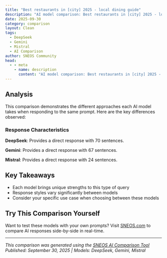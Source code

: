 ```yaml
---
title: "Best restaurants in [city] 2025 - local dining guide"
description: "AI model comparison: Best restaurants in [city] 2025 - local dining guide..."
date: 2025-09-30
category: comparison
layout: Clean
tags:
  - DeepSeek
  - Gemini
  - Mistral
  - AI Comparison
author: SNEOS Community
head:
  - - meta
    - name: description
      content: "AI model comparison: Best restaurants in [city] 2025 - local dining guide..."
---
```


<ChatComparison
  title="Best restaurants in [city] 2025 - local dining guide"
  prompt="Best restaurants in [city] 2025 - local dining guide"
  :responses='{
    "DeepSeek": "Of course! Finding the best restaurants is about more than just a list\u2014it\u0027s about finding the right spot for your specific craving, occasion, and budget.\n\nSince you haven\u0027t specified a city, I\u0027ve created a universal framework and template for a **2025 Local Dining Guide**. You can simply plug in your city\u0027s name, and I\u0027ll follow this structure to give you a truly local perspective.\n\n**First, let\u0027s set the scene for [City] in 2025:**\nThe dining scene continues to evolve, with a strong emphasis on **hyper-seasonal, locally sourced ingredients**, **bold global flavors**, and unique, immersive experiences. Sustainability and creative non-alcoholic pairings are now standard expectations for top-tier establishments.\n\n---\n\n### **The Ultimate [City] Dining Guide: 2025 Edition**\n\nThis isn\u0027t just a list of popular spots. This is a curated guide to where you should be eating right now, broken down by vibe and experience.\n\n#### **\uD83C\uDFC6 The Headliners: Top-Tier \u0026 Destination Dining**\n*These are the places worth planning your night\u2014or your trip\u2014around. They are culinary experiences that showcase the peak of [City]\u0027s food scene.*\n\n*   **[Restaurant Name]:** (e.g., Modern [City] Cuisine) The current talk of the town. Expect a meticulously crafted tasting menu that tells a story of the region, with service and presentation that is pure theater. *Perfect for: A major celebration or a unforgettable splurge.*\n*   **[Restaurant Name]:** (e.g., Innovative Asian Fusion) A chef-driven spot pushing boundaries with technique and flavor combinations you won\u0027t find anywhere else. The wine and cocktail program is equally visionary.\n*   **[Restaurant Name]:** (e.g., Reimagined Classic) A historic institution that has been brilliantly refreshed for 2025, honoring its roots while feeling completely of-the-moment.\n\n#### **\uD83D\uDC8E The Gems: Hype-Worthy \u0026 Hard-to-Get Reservations**\n*These spots are beloved by locals and visiting foodies alike. They\u0027re often smaller, more intimate, and require some planning (or luck) to secure a table.*\n\n*   **[Restaurant Name]:** (e.g., Intimate Omakase or Natural Wine Bar) A tiny, counter-service spot where the passion of the owners is palpable. The menu is short, market-driven, and incredibly focused.\n*   **[Restaurant Name]:** (e.g., Next-Generation Tacos/Ethnic Cuisine) Don\u0027t let the casual vibe fool you\u2014this place is serving some of the most exciting and authentic food in the city. The lines are long for a reason.\n*   **[Restaurant Name]:** (e.g., Cozy Pasta Bar) A no-reservations policy adds to the allure, but the vibrant atmosphere and perfectly executed, simple dishes are the real draw.\n\n#### **\u2728 The New Guard: Best Openings of 2024/2025**\n*The freshest faces on the block that are already making waves.*\n\n*   **[Restaurant Name]:** (e.g., Plant-Forward Fine Dining) Challenging the very notion of vegetarian food with a stunning, flavor-packed tasting menu.\n*   **[Restaurant Name]:** (e.g., Coastal [City Region] Cuisine) Focusing exclusively on seafood from the local coast, prepared over live fire.\n*   **[Restaurant Name]:** (e.g., A Funky Food Hall Stall) A brilliant chef who left a fine-dining kitchen to open their dream project\u2014and it\u0027s even better.\n\n#### **\uD83D\uDE0B The Local\u0027s Rotation: Go-To Spots for Any Night**\n*These are the reliable, fantastic restaurants that aren\u0027t just for special occasions. They are the backbone of the city\u0027s dining culture.*\n\n*   **For a Lively Dinner with Friends:** **[Restaurant Name]** - A bustling spot with shareable plates, great music, and a fantastic bar. The energy is always infectious.\n*   **For a Cozy Date Night:** **[Restaurant Name]** - Dim lighting, excellent wine by the glass, and comforting, elegant food. It feels like a secret, even if it\u0027s not.\n*   **For an Unbeatable Weekend Brunch:** **[Restaurant Name]** - They\u0027ve perfected the art of brunch. Think creative cocktails, stellar coffee, and dishes that go far beyond basic eggs Benedict.\n*   **For a Quick, Incredible Meal:** **[Restaurant Name]** - The best neighborhood spot that consistently delivers quality, whether you\u0027re grabbing a sandwich, a bowl of noodles, or a perfect pizza.\n\n#### **\uD83C\uDF0D Flavor Voyages: Best by Cuisine**\n*When you have a specific craving.*\n\n*   **Best Italian:** **[Restaurant Name]** - House-made pasta that will ruin all other pasta for you.\n*   **Best Southeast Asian:** **[Restaurant Name]** - Vibrant, aromatic, and deeply flavorful dishes from a specific region (e.g., Isan Thai, Vietnamese from Hanoi).\n*   **Best Middle Eastern:** **[Restaurant Name]** - Incredible mezze, grilled meats, and breads baked in a custom oven.\n*   **Best \u0022New [City]\u0022 Cuisine:** **[Restaurant Name]** - A modern restaurant that uses local ingredients to interpret a global cuisine in a way that feels uniquely of this city.\n\n---\n\n### **The 2025 Local\u0027s Cheat Sheet**\n\n*   **How to Get a Reservation:** For the hyped spots, book exactly 30 days (or whenever their system opens) in advance, set a calendar reminder. For walk-ins, try off-peak hours like 5:30 PM or 9:00 PM.\n*   **What to Order:** **Trust the specials.** They are the chef\u0027s way of showcasing the very best ingredients available that day.\n*   **Don\u0027t Sleep On:** The non-alcoholic beverage pairings. They have become incredibly sophisticated and are often a highlight of the meal.\n*   **Neighborhood to Watch:** **[Name of Up-and-Coming Neighborhood]** is the new epicenter of culinary creativity, with several exciting new openings.\n\n---\n\n**To get your personalized guide, please tell me the [City] you have in mind!**\n\n*Example: \u0022Best restaurants in Lisbon 2025 - local dining guide\u0022 or \u0022Best restaurants in Chicago 2025 - local dining guide\u0022*\n\nOnce you provide the city, I will fill in this template with specific, relevant, and current restaurant recommendations tailored just for you.",
    "Gemini": "Okay, I can help you start planning for the best restaurants in [city] in 2025! Since I don\u0027t know what city you\u0027re interested in, I\u0027ll give you a framework for finding the best restaurants when the time comes and some general trends to watch for.  Then, you can fill in the blank with your city and do the research using the techniques below.\n\n**Important Considerations for Predicting \u0022Best of 2025\u0022:**\n\n*   **Timing:** Restaurant landscapes change *rapidly*. A restaurant that\u0027s hot in 2023 or 2024 might not be at the top of the list in 2025.  The closer you get to 2025 (late 2024 and early 2025), the more accurate your predictions will be.\n*   **Personal Taste:** \u0022Best\u0022 is subjective! Consider what kind of food you enjoy (fine dining, casual, specific cuisines), your budget, and your preferred atmosphere.\n*   **Restaurant Longevity:** Restaurants open and close frequently. A brand-new restaurant in 2024 could be amazing, but it\u0027s a risk to assume it will still be thriving in 2025. Established restaurants with a consistent track record are generally safer bets.\n\n**General Restaurant Trends to Watch (Applicable to Most Cities):**\n\n*   **Sustainability:** Restaurants are increasingly focused on sustainable sourcing, reducing waste, and minimizing their environmental impact. Look for restaurants that emphasize local ingredients, farm-to-table practices, and eco-friendly operations.\n*   **Technology Integration:** Online ordering, delivery services, digital menus, and reservation systems will continue to evolve.  Restaurants that leverage technology effectively will likely have a competitive edge.\n*   **Experiential Dining:** Diners are looking for more than just a meal; they want an experience. This could include interactive dining, chef\u0027s tables, themed dinners, or unique ambiance.\n*   **Plant-Based Cuisine:** The demand for vegetarian and vegan options is growing. Restaurants that offer creative and delicious plant-based dishes will attract a wider audience.\n*   **Global Flavors:** Expect continued exploration of international cuisines, with chefs drawing inspiration from around the world.  Fusion cuisine and regional specialties will likely be popular.\n*   **Focus on Value:** With economic uncertainty, restaurants that offer a good value for money will likely thrive. This doesn\u0027t necessarily mean cheap eats, but rather a balance of quality, experience, and price.\n\n**How to Research the Best Restaurants in [City] Closer to 2025:**\n\n1.  **Consult Local Food Critics and Publications:**\n    *   Search online for \u0022[City] best restaurants\u0022 or \u0022[City] food critics.\u0022\n    *   Look for articles, reviews, and rankings from reputable local newspapers, magazines, and websites.\n    *   Check out local blogs and food bloggers who specialize in restaurant reviews.\n\n2.  **Explore Online Review Platforms:**\n    *   **Yelp:** Filter by rating, price, cuisine, and neighborhood.  Read a variety of reviews to get a balanced perspective.\n    *   **Google Maps:** Check restaurant ratings and reviews directly on Google Maps.\n    *   **TripAdvisor:** Useful for travelers and can provide insights from a wider range of diners.\n    *   **OpenTable:** Focuses on restaurants that accept reservations and often includes diner reviews.\n    *   **Resy:** Similar to OpenTable, with a focus on curated dining experiences.\n\n3.  **Check Award Listings and Recognitions:**\n    *   **Michelin Guide:** If [City] is covered by the Michelin Guide, check for starred restaurants and Bib Gourmand selections (good value).\n    *   **James Beard Awards:** Look for restaurants and chefs in [City] who have been nominated for or won James Beard Awards.\n    *   **Local \u0022Best Of\u0022 Awards:** Many cities have local publications or organizations that give out annual \u0022Best Of\u0022 awards for restaurants.\n\n4.  **Use Social Media:**\n    *   **Instagram:** Search for #[City]food, #[City]restaurants, and #[RestaurantName].  Look for visually appealing food photos and positive comments.\n    *   **TikTok:** Similar to Instagram, TikTok can be a good source for discovering trendy restaurants and dishes.\n    *   **Facebook:** Check restaurant Facebook pages for updates, specials, and customer reviews.\n\n5.  **Ask Locals:**\n    *   Talk to friends, family, and colleagues who live in [City].\n    *   Ask hotel concierges or staff at local businesses for recommendations.\n    *   Join local online forums or groups dedicated to food and dining.\n\n**When you replace \u0060[City]\u0060 above, consider these steps:**\n\n*   **Be Specific:** If you\u0027re interested in a specific neighborhood within the city, include that in your search (e.g., \u0022Best restaurants in [Neighborhood], [City]\u0022).\n*   **Use Keywords:** Refine your search with keywords like \u0022best [cuisine] in [City]\u0022 or \u0022best [atmosphere] restaurants in [City].\u0022\n*   **Cross-Reference:** Don\u0027t rely on just one source. Compare information from multiple sources to get a more complete picture.\n\n**Example (Hypothetical):**\n\nLet\u0027s say you\u0027re interested in the best restaurants in **Austin, Texas** in 2025. You would:\n\n1.  Search online for \u0022Austin best restaurants 2025\u0022\n2.  Look for articles from the *Austin Chronicle*, *Texas Monthly*, and other local publications.\n3.  Check Yelp, Google Maps, and TripAdvisor for Austin restaurants.\n4.  See if any Austin restaurants or chefs have received James Beard Award nominations or recognition.\n5.  Look for restaurants trending on Instagram and TikTok with hashtags like #AustinFood and #AustinRestaurants.\n6.  Ask friends who live in Austin for their favorite restaurants.\n\nBy following these steps closer to 2025, you\u0027ll be well-equipped to create your own personalized list of the best restaurants in [City]! Good luck and happy dining!\n",
    "Mistral": "I\u0027m an AI and my knowledge cutoff is 2023, so I can\u0027t provide real-time or future information about the best restaurants in any city for the year 2025. However, I can give you some tips on how to find the best restaurants in a city for any given year:\n\n1. **Local Newspapers and Magazines**: Many local publications release annual lists of the best restaurants in the city. These lists are often curated by local food critics and can be a great source of information.\n\n2. **Food Blogs and Websites**: Websites like Eater, Thrillist, and local food blogs often publish up-to-date lists and reviews of the best restaurants in a city.\n\n3. **Review Sites**: Websites like Yelp, Google Reviews, and TripAdvisor offer a wealth of user-generated reviews and ratings. These can provide insights into customer experiences and help you make informed decisions.\n\n4. **Social Media**: Platforms like Instagram and Facebook can be great for discovering new restaurants. Many restaurants have active social media presences where they share updates, specials, and customer reviews.\n\n5. **Ask Locals**: Sometimes the best way to find great restaurants is to ask locals. They often have the inside scoop on the best places to eat that might not be well-known to tourists.\n\n6. **Michelin Guide and Other Awards**: If you\u0027re looking for fine dining, the Michelin Guide and other culinary awards can be a good indicator of quality.\n\nHere are some types of restaurants you might want to consider:\n\n- Fine Dining: For a special occasion or a high-end experience.\n- Casual Eateries: For a relaxed, everyday meal.\n- Ethnic Cuisines: To explore different cultures and flavors.\n- Cafes and Bistros: For a light meal or coffee.\n- Local Specialties: To try dishes that the city is famous for.\n\nWhen the time comes, you can use these tips to find the best restaurants in your city of choice for 2025. Enjoy your culinary adventures!"
  }'
  published-date="22:46"
/>

## Analysis

This comparison demonstrates the different approaches each AI model takes when responding to the same prompt. Here are the key differences observed:

### Response Characteristics

**DeepSeek**: Provides a direct response with 70 sentences. 

**Gemini**: Provides a direct response with 67 sentences. 

**Mistral**: Provides a direct response with 24 sentences. 

## Key Takeaways

- Each model brings unique strengths to this type of query
- Response styles vary significantly between models
- Consider your specific use case when choosing between these models

## Try This Comparison Yourself

Want to test these models with your own prompts? Visit [SNEOS.com](https://sneos.com) to compare AI responses side-by-side in real-time.

---

*This comparison was generated using the [SNEOS AI Comparison Tool](https://sneos.com)*
*Published: September 30, 2025 | Models: DeepSeek, Gemini, Mistral*
